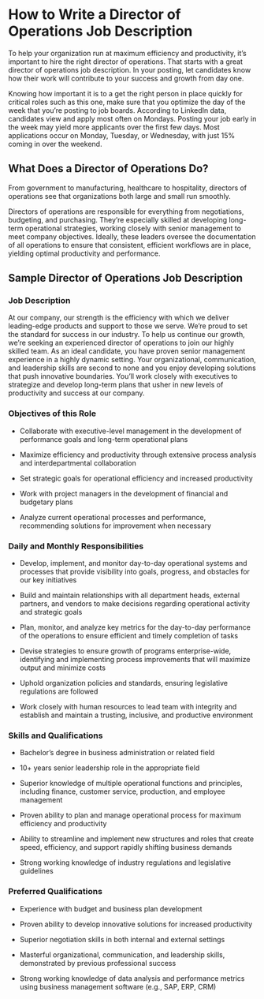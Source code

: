 # How to Write a Director of Operations Job Description

To help your organization run at maximum efficiency and productivity, it’s important to hire the right director of operations. That starts with a great director of operations job description. In your posting, let candidates know how their work will contribute to your success and growth from day one.

Knowing how important it is to a get the right person in place quickly for critical roles such as this one, make sure that you optimize the day of the week that you’re posting to job boards. According to LinkedIn data, candidates view and apply most often on Mondays. Posting your job early in the week may yield more applicants over the first few days. Most applications occur on Monday, Tuesday, or Wednesday, with just 15% coming in over the weekend.

## What Does a Director of Operations Do?

From government to manufacturing, healthcare to hospitality, directors of operations see that organizations both large and small run smoothly.

Directors of operations are responsible for everything from negotiations, budgeting, and purchasing. They’re especially skilled at developing long-term operational strategies, working closely with senior management to meet company objectives. Ideally, these leaders oversee the documentation of all operations to ensure that consistent, efficient workflows are in place, yielding optimal productivity and performance.
## Sample Director of Operations Job Description

### Job Description

At our company, our strength is the efficiency with which we deliver leading-edge products and support to those we serve. We’re proud to set the standard for success in our industry. To help us continue our growth, we’re seeking an experienced director of operations to join our highly skilled team. As an ideal candidate, you have proven senior management experience in a highly dynamic setting. Your organizational, communication, and leadership skills are second to none and you enjoy developing solutions that push innovative boundaries. You’ll work closely with executives to strategize and develop long-term plans that usher in new levels of productivity and success at our company.

### Objectives of this Role

* Collaborate with executive-level management in the development of performance goals and long-term operational plans

* Maximize efficiency and productivity through extensive process analysis and interdepartmental collaboration

* Set strategic goals for operational efficiency and increased productivity

* Work with project managers in the development of financial and budgetary plans

* Analyze current operational processes and performance, recommending solutions for improvement when necessary

### Daily and Monthly Responsibilities

* Develop, implement, and monitor day-to-day operational systems and processes that provide visibility into goals, progress, and obstacles for our key initiatives

* Build and maintain relationships with all department heads, external partners, and vendors to make decisions regarding operational activity and strategic goals

* Plan, monitor, and analyze key metrics for the day-to-day performance of the operations to ensure efficient and timely completion of tasks

* Devise strategies to ensure growth of programs enterprise-wide, identifying and implementing process improvements that will maximize output and minimize costs

* Uphold organization policies and standards, ensuring legislative regulations are followed

* Work closely with human resources to lead team with integrity and establish and maintain a trusting, inclusive, and productive environment

### Skills and Qualifications

* Bachelor’s degree in business administration or related field

* 10+ years senior leadership role in the appropriate field

* Superior knowledge of multiple operational functions and principles, including finance, customer service, production, and employee management

* Proven ability to plan and manage operational process for maximum efficiency and productivity

* Ability to streamline and implement new structures and roles that create speed, efficiency, and support rapidly shifting business demands

* Strong working knowledge of industry regulations and legislative guidelines

### Preferred Qualifications

* Experience with budget and business plan development

* Proven ability to develop innovative solutions for increased productivity

* Superior negotiation skills in both internal and external settings

* Masterful organizational, communication, and leadership skills, demonstrated by previous professional success

* Strong working knowledge of data analysis and performance metrics using business management software (e.g., SAP, ERP, CRM)

